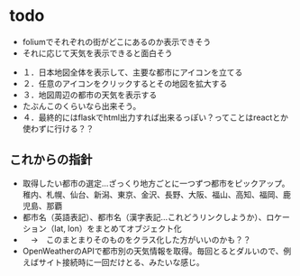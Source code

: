 # todo
- foliumでそれぞれの街がどこにあるのか表示できそう
- それに応じて天気を表示できると面白そう
<!-- - こいつやっぱりレスポンシブのことあまり考えてなさそう -->
<!-- - そしてもしかしてfolium使えば水滸伝地図が作れるんじゃないか -->
- １．日本地図全体を表示して、主要な都市にアイコンを立てる
- ２．任意のアイコンをクリックするとその地図を拡大する
- ３．地図周辺の都市の天気を表示する
- たぶんこのくらいなら出来そう。
- ４．最終的にはflaskでhtml出力すれば出来るっぽい？ってことはreactとか使わずに行ける？？
<!-- - 今回もフロント側の練習にならないんじゃないのかそれ -->

## これからの指針
- 取得したい都市の選定...ざっくり地方ごとに一つずつ都市をピックアップ。稚内、札幌、仙台、新潟、東京、金沢、長野、大阪、福山、高知、福岡、鹿児島、那覇
- 都市名（英語表記）、都市名（漢字表記…これどうリンクしようか）、ロケーション（lat, lon）をまとめてオブジェクト化
- 　→　このまとまりそのものをクラス化した方がいいのかも？？
- OpenWeatherのAPIで都市別の天気情報を取得。毎回とるとダルいので、例えばサイト接続時に一回だけとる、みたいな感じ。